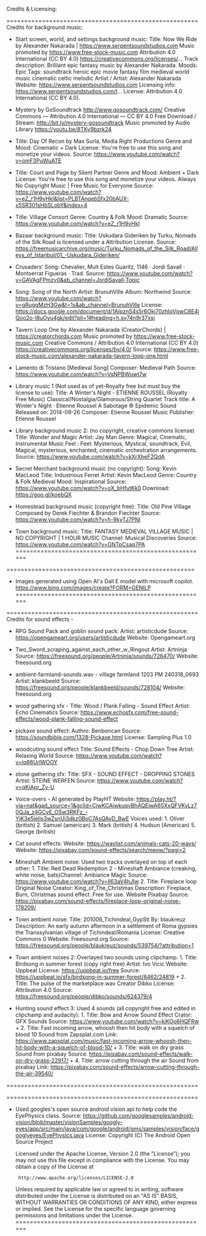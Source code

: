 Credits & Licensing:

======================================================
Credits for background music: 

* Start screen, world, and settings background music:
    Title: Now We Ride by Alexander Nakarada | https://www.serpentsoundstudios.com
    Music promoted by https://www.free-stock-music.com
    Attribution 4.0 International (CC BY 4.0)
    https://creativecommons.org/licenses/...
    Track description:  Brilliant epic fantasy music by Alexander Nakarada.
    Moods:  Epic
    Tags:  soundtrack heroic epic  movie fantasy film medieval world music cinematic celtic melodic
    Artist / Artist:  Alexander Nakarada
    Website: https://www.serpentsoundstudios.com
    Licensing info: https://www.serpentsoundstudios.com/l...
    License: Attribution 4.0 International (CC BY 4.0).

* Mystery by GoSoundtrack http://www.gosoundtrack.com/
    Creative Commons — Attribution 4.0 International — CC BY 4.0
    Free Download / Stream: http://bit.ly/mystery-gosoundtrack
    Music promoted by Audio Library https://youtu.be/8TKy9bzrk24

* Title: Day Of Recon by Max Surla, Media Right Productions
    Genre and Mood: Cinematic + Dark
    License: You're free to use this song and monetize your videos.
    Source: https://www.youtube.com/watch?v=omF3PuWuATE

* Title: Court and Page by Silent Partner
    Genre and Mood: Ambient + Dark
    License: You're free to use this song and monetize your videos.
    Always No Copyright Music | Free Music for Everyone
    Source: https://www.youtube.com/watch?v=eZ_r1H9vHkI&list=PLBTAnqebSfx20bAUX-x5SR301sHbSLobY&index=4

* Title: Village Consort
    Genre: Country & Folk
    Mood: Dramatic
    Source: https://www.youtube.com/watch?v=eZ_r1H9vHkI

* Bazaar background music: 
    Title: Uskudara Gideriken by Turku, Nomads of the Silk Road is licensed under a Attribution License.
    Source: https://freemusicarchive.org/music/Turku_Nomads_of_the_Silk_Road/Alleys_of_Istanbul/01_-Uskudara_Gideriken/

* Crusaders’ Song: Chevalier, Mult Estes Guaritz, 1146 · Jordi Savall · Montserrat Figueras · Trad.
    Source: https://www.youtube.com/watch?v=GAVAgFPmzy0&ab_channel=JordiSavall-Topic

* Song: Song of the North
    Artist: BrunuhVille
    Album: Northwind
    Source: https://www.youtube.com/watch?v=gRuggMzH3Gw&t=1s&ab_channel=BrunuhVille
    License: https://docs.google.com/document/d/1AIpznS4s5r6Okj70zhlqVpwC8E4jQoo2o-I8uOyu4gk/edit?pli=1#heading=h.sv74n9r37xsj

* Tavern Loop One by Alexander Nakarada (CreatorChords) | https://creatorchords.com
    Music promoted by https://www.free-stock-music.com
    Creative Commons / Attribution 4.0 International (CC BY 4.0)
    https://creativecommons.org/licenses/by/4.0/
    Source: https://www.free-stock-music.com/alexander-nakarada-tavern-loop-one.html

* Lamento di Tristano [Medieval Song]
    Composer: Medieval Path
    Source: https://www.youtube.com/watch?v=VsNPBWuwt7w

* Library music 1 (Not used as of yet-Royalty free but must buy the license to use): 
    Title: A Winter's Night - ETIENNE ROUSSEL (Royalty Free Music) Classical/Nostalgia/Glamorous/String Quartet
    Track title: A Winter's Night · Etienne Roussel
    A Sabotage
    ℗ Epidemic Sound
    Released on: 2014-09-26
    Composer: Etienne Roussel
    Music  Publisher: Etienne Roussel

* Library background music 2: (no copyright, creative commons license) 
    Title: Wonder and Magic 
    Artist: Jay Man 
    Genre: Magical, Cinematic, Instrumental Music
    Feel : Feel: Mysterious, Mystical, soundtrack, Evil, Magical, mysterious, enchanted, cinematic orchestration arrangements.
    Source: https://www.youtube.com/watch?v=kXrXheF2QdA

* Secret Merchant background music (no copyright):
    Song: Kevin MacLeod 
    Title: Industrious Ferret 
    Artist: Kevin MacLeod
    Genre: Country & Folk Medieval
    Mood: Inspirational
    Source: https://www.youtube.com/watch?v=oX_bHfutKk0
    Download: https://goo.gl/koebQX

* Homestead background music (copyright free):
    Title: Old Pine Village
    Composed by Derek Fiechter & Brandon Fiechter
    Source: https://www.youtube.com/watch?v=h-9kyTJ7PNI

* Town background music:
    Title: FANTASY MEDIEVAL VILLAGE MUSIC | NO COPYRIGHT | 1 HOUR MUSIC
    Channel: Musical Discoveries
    Source: https://www.youtube.com/watch?v=GNTpCsaq7PA
======================================================

=====================================================
* Images generated using Open AI's Dall E model with microsoft copilot.
https://www.bing.com/images/create?FORM=GENILP
======================================================

======================================================
Credits for sound effects -

* RPG Sound Pack and goblin sound pack:
    Artist: artisticdude
    Source: https://opengameart.org/users/artisticdude
    Website: Opengameart.org

* Two_Sword_scraping_against_each_other_w_Ringout
    Artist: Artninja
    Source: https://freesound.org/people/Artninja/sounds/726470/
    Website: freesound.org

* ambient-farmland-sounds.wav - village farmland 1203 PM 240318_0693
    Artist: klankbeeld
    Source: https://freesound.org/people/klankbeeld/sounds/728104/
    Website: freesound.org

* wood gathering sfx - 
    Title: Wood / Plank Falling - Sound Effect
    Artist: Echo Cinematics
    Source: https://www.echosfx.com/free-sound-effects/wood-plank-falling-sound-effect

* pickaxe sound effect:
    Authro: Benboncan
    Source: https://soundbible.com/1328-Pickaxe.html
    License: Sampling Plus 1.0

* woodcuting sound effect
    Title: Sound Effects - Chop Down Tree
    Artist: Relaxing World 
    Source: https://www.youtube.com/watch?v=lq86UrlWOOY

* stone gathering sfx:
    Title: SFX - SOUND EFFECT - DROPPING STONES
    Artist: STEINE WERFEN
    Source: https://www.youtube.com/watch?v=qKiApr_Zy-U

* Voice-overs - AI generated by PlayHT
    Website: https://play.ht/?via=nat&gad_source=1&gclid=CjwKCAjwkuqvBhAQEiwA65XxQFVKyLz70QJa_z4GCvE_OSw3RKFz_-YjK3e5jelis3wZsnUi3dkz0BoC7AsQAvD_BwE
    Voices used: 
        1. Oliver (british)
        2. Samuel (american)
        3. Mark (british)
        4. Hudsun (American)
        5. George (british)

* Cat sound effects:
    Website: https://wavlist.com/animals-cats-20-wavs/
    Website: https://pixabay.com/sound-effects/search/meow/?pagi=2

* Mineshaft Ambient noise: 
    Used two tracks overlayed on top of each other:
    1. 
    Title: Red Dead Redemption 2 - Mineshaft Ambiance (creaking, white noise, bats)Channel: Ambiance Magic
    Source: https://www.youtube.com/watch?v=II63aV4hJIw
    2. 
    Title: Fireplace loop Original Noise
    Creator: King_of_The_Christmas
    Description: Fireplace, Burn, Christmas sound effect. Free for use.
    Website Pixabay
    Source: https://pixabay.com/sound-effects/fireplace-loop-original-noise-178209/

* Town ambient noise:
    Title: 201006_Tichindeal_GypStl
    By: blaukreuz
    Description: An early autumn afternoon in a settlement of Roma gypsies the Transsylvanian village of Țichindeal/Romania
    License: Creative Commons 0
    Website: Freesound.org
    Source: https://freesound.org/people/blaukreuz/sounds/539754/?attribution=1

* Town ambient noises 2:
    Overlayed two sounds using clipchamp.
    1.
    Title: Birdsong in summer forest (copy right free)
    Artist: Ivo Vicic
    Website: Uppbeat
    License: https://uppbeat.io/free
    Source: https://uppbeat.io/sfx/birdsong-in-summer-forest/8462/24819
    + 
    2.
    Title: The pulse of the marketplace.wav
    Creator Dibko
    License: Attribution 4.0
    Source: https://freesound.org/people/dibko/sounds/624379/4


* Hunting sound effect 3:
    Used 4 sounds (all copyright free and edited in clipchamp and audacity): 
    1. 
    Title: Bow and Arrow Sound Effect
    Crator: GFX Sounds
    Source: https://www.youtube.com/watch?v=kiKOo6HQFRw
    +
    2. 
    Title: Fast incoming arrow, whoosh then hit body with a squelch of blood 10
    Sound from Zapsplat.com
    Link: https://www.zapsplat.com/music/fast-incoming-arrow-whoosh-then-hit-body-with-a-squelch-of-blood-10/
    +
    3. 
    Title: walk on dry grass
    Sound from pixabay
    Source: https://pixabay.com/sound-effects/walk-on-dry-grass-22917/
    +
    4. 
    Title: arrow cutting through the air
    Sound from pixabay
    Link: https://pixabay.com/sound-effects/arrow-cutting-through-the-air-39540/

======================================================

======================================================
* Used googles's open source android vision api to help code the EyePhysics class.
Source: https://github.com/googlesamples/android-vision/blob/master/visionSamples/googly-eyes/app/src/main/java/com/google/android/gms/samples/vision/face/googlyeyes/EyePhysics.java
License: 
 Copyright (C) The Android Open Source Project
 
  Licensed under the Apache License, Version 2.0 (the "License");
  you may not use this file except in compliance with the License.
  You may obtain a copy of the License at
 
       http://www.apache.org/licenses/LICENSE-2.0
 
  Unless required by applicable law or agreed to in writing, software
  distributed under the License is distributed on an "AS IS" BASIS,
  WITHOUT WARRANTIES OR CONDITIONS OF ANY KIND, either express or implied.
  See the License for the specific language governing permissions and
  limitations under the License.
 ======================================================